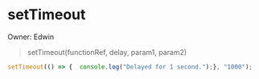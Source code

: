 # setTimeout

Owner: Edwin

> setTimeout(functionRef, delay, param1, param2)
> 

```jsx
setTimeout(() => {  console.log("Delayed for 1 second.");}, "1000");
```
